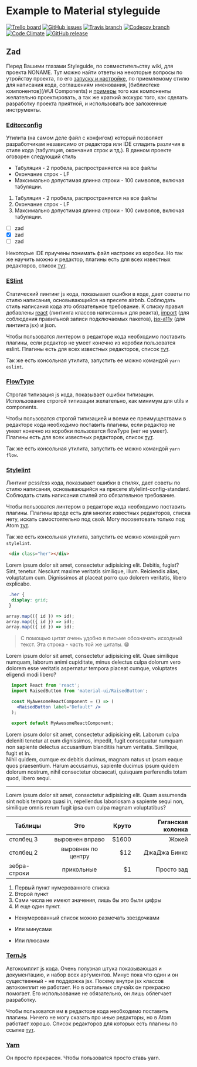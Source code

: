 # Example to Material styleguide

  [![Trello board](https://img.shields.io/badge/board-season1-blue.svg?style=flat-square&colorB=0079BF)](https://trello.com/b/gxBuRJnm/season1)
  [![GitHub issues](https://img.shields.io/github/issues/konstantin24121/hub.svg?style=flat-square)](https://github.com/konstantin24121/hub/issues)
  [![Travis branch](https://img.shields.io/travis/konstantin24121/hub/develope.svg?style=flat-square)](https://travis-ci.org/konstantin24121/hub)
  [![Codecov branch](https://img.shields.io/codecov/c/github/konstantin24121/hub/develope.svg?style=flat-square)](https://codecov.io/gh/konstantin24121/hub)
  [![Code Climate](https://img.shields.io/codeclimate/github/konstantin24121/hub.svg?style=flat-square)](https://codeclimate.com/github/konstantin24121/hub)
  [![GitHub release](https://img.shields.io/github/release/konstantin24121/hub.svg?style=flat-square)](https://github.com/konstantin24121/hub)

## Zad

Перед Вашими глазами Styleguide, по совместительству wiki, для проекта NONAME. Тут можно найти ответы на некоторые вопросы по утройству проекта, по его [запуску и настройке](/#Installation), по приемлемому стилю для написания кода, соглашениям именования, [библиотеке компонентов](/#UI Components) и [примеры](/#Examples) того как компоненты желательно проектировать, а так же краткий экскурс того, как сделать разработку проекта приятной, и использовать все заложенные инструменты.

### [Editorconfig](http://editorconfig.org/)

Утилита (на самом деле файл с конфигом) который позволяет разработчикам независимо от редактора или IDE сгладить различия в стиле кода (табуляция, окончания строк и тд.). В данном проекте оговорен следующий стиль

* Табуляция - 2 пробела, распространяется на все файлы
* Окончание строк - LF
* Максимально допустимая длинна строки - 100 символов, включая табуляции.

1. Табуляция - 2 пробела, распространяется на все файлы
2. Окончание строк - LF
3. Максимально допустимая длинна строки - 100 символов, включая табуляции.

- [ ] zad
- [x] zad
- [ ] zad

Некоторые IDE приучены понимать файл настроек из коробки. Но так же научить можно и редактор, плагины есть для всех известных редакторов, список [тут](http://editorconfig.org/#download).


### [ESlint](http://eslint.org/)

Статический линтинг js кода, показывает ошибки в коде, дает советы по стилю написания, основывающийся на пресете airbnb. Соблюдать стиль написания кода это обязательное требование. К списку правил добавлены [react](https://github.com/yannickcr/eslint-plugin-react) (линтинга классов написанных для реакта), [import](https://github.com/benmosher/eslint-plugin-import) (для соблюдения правильной записи подключаемых пакетов), [jsx-a11y](https://github.com/evcohen/eslint-plugin-jsx-a11y) (для линтинга jsx) и json.

Чтобы пользоватся линтером в редакторе кода необходимо поставить плагины, если редактор не умеет конечно из коробки пользоватся eslint. Плагины есть для всех известных редакторов, список [тут](http://eslint.org/docs/user-guide/integrations#editors).

Так же есть консольная утилита, запустить ее можно командой `yarn eslint`.

### [FlowType](https://flow.org/)

Строгая типизация js кода, показывает ошибки типизации. Использование строгой типизации желательно, как минимум для utils и components.

Чтобы пользоватся строгой типизацией и всеми ее преимуществами в редакторе кода необходимо поставить плагины, если редактор не умеет конечно из коробки пользоватся flowType (нет не умеет). Плагины есть для всех известных редакторов, список [тут](https://flow.org/en/docs/editors/).

Так же есть консольная утилита, запустить ее можно командой `yarn flow`.

### [Stylelint](https://stylelint.io/)

Линтинг pcss/css кода, показывает ошибки в стилях, дает советы по стилю написания, основывающийся на пресете stylelint-config-standard. Соблюдать стиль написания стилей это обязательное требование.

Чтобы пользоватся линтером в редакторе кода необходимо поставить плагины. Плагины вроде есть для многих известных редакторов, списка нету, искать самостоятельно под свой. Могу посоветовать только под Atom [тут](https://atom.io/packages/linter-stylelint).

Так же есть консольная утилита, запустить ее можно командой `yarn stylelint`.

```html
 <div class="her"></div>
```
Lorem ipsum dolor sit amet, consectetur adipisicing elit. Debitis, fugiat? Sint, tenetur. Nesciunt maxime veritatis similique, illum. Reiciendis alias, voluptatum cum. Dignissimos at placeat porro quo dolorem veritatis, libero explicabo.

```css
 .her {
  display: grid;
 }
```

```js
array.map(({ id }) => id);
array.map(({ id }) => id);
array.map(({ id }) => id);
```

> С помощью цитат очень удобно в письме обозначать исходный текст.
> Эта строка - часть той же цитаты. 😁

Lorem ipsum dolor sit amet, consectetur adipisicing elit. Quae similique numquam, laborum animi cupiditate, minus delectus culpa dolorum vero dolorem esse veritatis aspernatur tempora placeat cumque, voluptates eligendi modi libero?

```jsx
  import React from 'react';
  import RaisedButton from 'material-ui/RaisedButton';

  const MyAwesomeReactComponent = () => (
    <RaisedButton label="Default" />
  );

  export default MyAwesomeReactComponent;
```

<div>Lorem ipsum dolor sit amet, consectetur adipisicing elit. Laborum culpa deleniti tenetur at eum dignissimos, impedit, fugit consequatur numquam non sapiente delectus accusantium blanditiis harum veritatis. Similique, fugit et in.</div>

<div>Nihil quidem, cumque ex debitis ducimus, magnam natus ut ipsam eaque quos praesentium. Harum accusamus, sapiente ducimus ipsum quidem dolorum nostrum, nihil consectetur obcaecati, quisquam perferendis totam quod, libero sequi.</div>

---

Lorem ipsum dolor sit amet, consectetur adipisicing elit. Quam assumenda sint nobis tempora quasi in, repellendus laboriosam a sapiente sequi non, similique omnis rerum fugit ipsa cum culpa magnam voluptatibus?

| Таблицы       | Это                | Круто | Гиганская колонка |
| ------------- |:------------------:| -----:|------------------:|
| столбец 3     | выровнен вправо    | $1600 |           Жокей   |
| столбец 2     | выровнен по центру |   $12 |    ДжаДжа Бинкс   |
| зебра-строки  | прикольные         |    $1 |         Просто зад|


1. Первый пункт нумерованного списка
2. Второй пункт
1. Сами числа не имеют значения, лишь бы это были цифры
4. И еще один пункт.


* Ненумерованный список можно размечать звездочками
- Или минусами
+ Или плюсами

### [TernJs](http://ternjs.net/)

Автокомплит js кода. Очень полузная штука показывающая и документацию, и набор всех аргументов. Минус пока что один и он существенный - не поддержка jsx. Посему внутри jsx классов автокомплит не работает. Но в остальных случайх он прекрасно помогает. Его использование не обязательно, он лишь облегчает разработку.

Чтобы пользоватся им в редакторе кода необходимо поставить плагины. Ничего не могу сказать про иные редакторы, но в Atom работает хорошо. Список редакторов для которых есть плагины по ссылке [тут](http://ternjs.net/).

### [Yarn](https://yarnpkg.com/)

Он просто прекрасен. Чтобы пользоватся просто ставь yarn.
